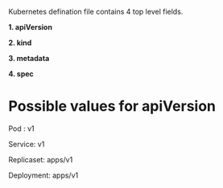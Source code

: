 Kubernetes defination file contains 4 top level fields. 

**1. apiVersion**

**2. kind**

**3. metadata** 

**4. spec**

# Possible values for apiVersion

Pod : v1

Service: v1

Replicaset: apps/v1

Deployment: apps/v1
